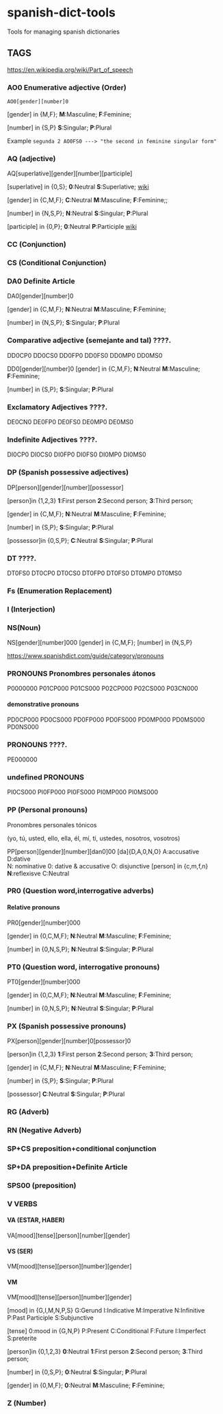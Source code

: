 # spanish-dict-tools
Tools for managing spanish dictionaries

## TAGS  

https://en.wikipedia.org/wiki/Part_of_speech

###  AO0  Enumerative adjective (Order)
```AO0[gender][number]0```

[gender] in {M,F};
**M**:Masculine; 
**F**:Feminine; 

[number] in {S,P}
**S**:Singular; 
**P**:Plural

Example
```segunda 2 AO0FS0 ---> "the second in feminine singular form" ```

### AQ (adjective)
AQ[superlative][gender][number][participle]

[superlative] in {0,S};
**0**:Neutral
**S**:Superlative; 
[wiki](https://en.wikipedia.org/wiki/Comparison_(grammar)#Comparative_and_superlative_constructions)

[gender] in {C,M,F};
**C**:Neutral
**M**:Masculine; 
**F**:Feminine;;

[number] in {N,S,P};
**N**:Neutral 
**S**:Singular; 
**P**:Plural

[participle] in {0,P};
**0**:Neutral
**P**:Participle
[wiki](https://en.wikipedia.org/wiki/Participle)




### CC (Conjunction)
### CS (Conditional Conjunction)

### DA0 Definite Article
DA0[gender][number]0

[gender] in {C,M,F};
**N**:Neutral
**M**:Masculine; 
**F**:Feminine;

[number] in {N,S,P};
**S**:Singular; 
**P**:Plural


### Comparative adjective (semejante and tal)  ????.
DD0CP0
DD0CS0
DD0FP0
DD0FS0
DD0MP0
DD0MS0

DD0[gender][number]0
[gender] in {C,M,F};
**N**:Neutral
**M**:Masculine; 
**F**:Feminine;

[number] in {S,P};
**S**:Singular; 
**P**:Plural

### Exclamatory Adjectives  ????.
DE0CN0
DE0FP0
DE0FS0
DE0MP0
DE0MS0

###  Indefinite Adjectives   ????.
DI0CP0
DI0CS0
DI0FP0
DI0FS0
DI0MP0
DI0MS0



### DP (Spanish possessive adjectives)
DP[person][gender][number][possessor]

[person]in {1,2,3}
**1**:First person
**2**:Second person; 
**3**:Third person;

[gender] in {C,M,F};
**N**:Neutral
**M**:Masculine; 
**F**:Feminine;

[number] in {S,P};
**S**:Singular; 
**P**:Plural

[possessor]in {0,S,P};
**C**:Neutral
**S**:Singular; 
**P**:Plural


### DT ????.

DT0FS0
DT0CP0
DT0CS0
DT0FP0
DT0FS0
DT0MP0
DT0MS0



### Fs (Enumeration Replacement)
### I (Interjection)

### NS(Noun) 
NS[gender][number]000
[gender] in {C,M,F};
[number] in {N,S,P}

https://www.spanishdict.com/guide/category/pronouns

### PRONOUNS Pronombres personales átonos

P0000000
P01CP000
P01CS000
P02CP000
P02CS000
P03CN000

#### demonstrative pronouns 
PD0CP000
PD0CS000
PD0FP000
PD0FS000
PD0MP000
PD0MS000
PD0NS000

### PRONOUNS ????.
PE000000

### undefined PRONOUNS  
PI0CS000
PI0FP000
PI0FS000
PI0MP000
PI0MS000

### PP (Personal pronouns)
Pronombres personales tónicos

(yo, tú, usted, ello, ella, él, mí, ti, ustedes, nosotros, vosotros)

PP[person][gender][number][dan0]00
[da]{D,A,0,N,O}
A:accusative
D:dative	
N: nominative
0: dative & accusative
O: disjunctive
[person] in {c,m,f,n} **N**:reflexisve C:Neutral


### PR0 (Question word,interrogative adverbs)
#### Relative pronouns
PR0[gender][number]000

[gender] in {0,C,M,F};
**N**:Neutral
**M**:Masculine; 
**F**:Feminine;

[number] in {0,N,S,P};
**N**:Neutral
**S**:Singular; 
**P**:Plural

### PT0 (Question word, interrogative pronouns)
PT0[gender][number]000

[gender] in {0,C,M,F};
**N**:Neutral
**M**:Masculine; 
**F**:Feminine;

[number] in {0,N,S,P};
**N**:Neutral
**S**:Singular; 
**P**:Plural



### PX (Spanish possessive pronouns)
PX[person][gender][number]0[possessor]0

[person]in {1,2,3}
**1**:First person
**2**:Second person; 
**3**:Third person;

[gender] in {C,M,F};
**N**:Neutral
**M**:Masculine; 
**F**:Feminine;

[number] in {S,P};
**S**:Singular; 
**P**:Plural

[possessor]
**C**:Neutral
**S**:Singular; 
**P**:Plural


### RG (Adverb)
### RN (Negative Adverb)


### SP+CS preposition+conditional conjunction
### SP+DA preposition+Definite Article 


### SPS00 (preposition)

### V VERBS
#### VA (ESTAR, HABER)
VA[mood][tense][person][number][gender]

#### VS (SER)
VM[mood][tense][person][number][gender]

#### VM 
VM[mood][tense][person][number][gender]

[mood] in {G,I,M,N,P,S}
G:Gerund
I:Indicative
M:Imperative
N:Infinitive
P:Past Participle
S:Subjunctive

[tense]
0:mood in {G,N,P}
P:Present
C:Conditional
F:Future
I:Imperfect
S:preterite

[person]in {0,1,2,3}
**0**:Neutral
**1**:First person
**2**:Second person; 
**3**:Third person;

[number] in {0,S,P};
**0**:Neutral
**S**:Singular; 
**P**:Plural

[gender] in {0,M,F};
**0**:Neutral
**M**:Masculine; 
**F**:Feminine;



### Z (Number)

